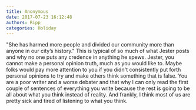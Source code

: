 ```yaml
---
title: Anonymous
date: 2017-07-23 16:12:48
authors: Ripp
categories: Holiday
---
```


 "She has harmed more people and divided our community more than anyone in our city’s history."  This is typical of so much of what Jester posts and why no one puts any credence in anything he spews.  Jester, you cannot make a personal opinion truth, much as you would like to.  Maybe folks would pay more attention to you if you didn't consistently put forth personal opinions to try and make others think something that is false.  You are a poor writer and a worse debater and that why I can only read the first couple of sentences of everything you write because the rest is going to be all about what you think instead of reality.  And frankly, I think most of us are pretty sick and tired of listening to what you think.